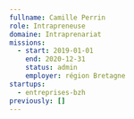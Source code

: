 ```yaml
---
fullname: Camille Perrin
role: Intrapreneuse
domaine: Intraprenariat
missions:
  - start: 2019-01-01
    end: 2020-12-31
    status: admin
    employer: région Bretagne
startups:
  - entreprises-bzh
previously: []
---
```

